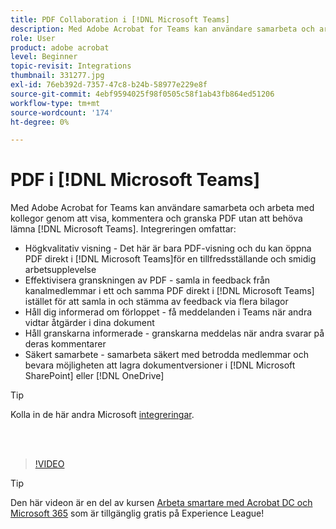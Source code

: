 ```yaml
---
title: PDF Collaboration i [!DNL Microsoft Teams]
description: Med Adobe Acrobat for Teams kan användare samarbeta och arbeta med kollegor genom att visa, kommentera och granska PDF utan att behöva lämna [!DNL Microsoft Teams]
role: User
product: adobe acrobat
level: Beginner
topic-revisit: Integrations
thumbnail: 331277.jpg
exl-id: 76eb392d-7357-47c8-b24b-58977e229e8f
source-git-commit: 4ebf9594025f98f0505c58f1ab43fb864ed51206
workflow-type: tm+mt
source-wordcount: '174'
ht-degree: 0%

---
```


# PDF i [!DNL Microsoft Teams]

Med Adobe Acrobat for Teams kan användare samarbeta och arbeta med kollegor genom att visa, kommentera och granska PDF utan att behöva lämna [!DNL Microsoft Teams]. Integreringen omfattar:

* Högkvalitativ visning - Det här är bara PDF-visning och du kan öppna PDF direkt i [!DNL Microsoft Teams]för en tillfredsställande och smidig arbetsupplevelse
* Effektivisera granskningen av PDF - samla in feedback från kanalmedlemmar i ett och samma PDF direkt i [!DNL Microsoft Teams] istället för att samla in och stämma av feedback via flera bilagor
* Håll dig informerad om förloppet - få meddelanden i Teams när andra vidtar åtgärder i dina dokument
* Håll granskarna informerade - granskarna meddelas när andra svarar på deras kommentarer
* Säkert samarbete - samarbeta säkert med betrodda medlemmar och bevara möjligheten att lagra dokumentversioner i [!DNL Microsoft SharePoint] eller [!DNL OneDrive]

>[!TIP]
>
>Kolla in de här andra Microsoft [integreringar](../integrate/integrate-overview.md#microsoft).

<br> 

>[!VIDEO](https://video.tv.adobe.com/v/331277?quality=12&learn=on&hidetitle=true)

>[!TIP]
>
>Den här videon är en del av kursen [Arbeta smartare med Acrobat DC och Microsoft 365](https://experienceleague.adobe.com/?recommended=Acrobat-U-1-2021.microsoft365) som är tillgänglig gratis på Experience League!
